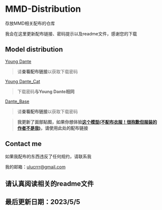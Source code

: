 # MMD-Distribution
存放MMD相关配布的仓库

我会在这里更新配布链接、密码提示以及readme文件，感谢您的下载

## Model distribution
[Young Dante](https://bowlroll.net/file/295761)

> 请**查看配布链接**以获取下载密码

[Young Dante_Cat](https://bowlroll.net/file/296760)

> 下载密码**与Young Dante相同**

[Dante_Base](https://bowlroll.net/file/299909)

> 请**查看配布链接**以获取下载密码

> **我更新了面部贴图，如果你想体验[这个模型(不配布衣服！很抱歉但服装的作者不是我)](https://www.bilibili.com/video/BV1VL411a7ne/)，请使用此处的配布链接**

## Contact me
如果我配布的东西违反了任何规约，请联系我

我的邮箱：ulucrrr@gmail.com

## 请认真阅读相关的readme文件

## 最后更新日期：2023/5/5
